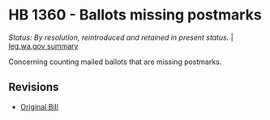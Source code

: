 # HB 1360 - Ballots missing postmarks
*Status: By resolution, reintroduced and retained in present status.* | [leg.wa.gov summary](https://app.leg.wa.gov/billsummary?BillNumber=1360&Year=2021)

Concerning counting mailed ballots that are missing postmarks.

## Revisions
* [Original Bill](1/)